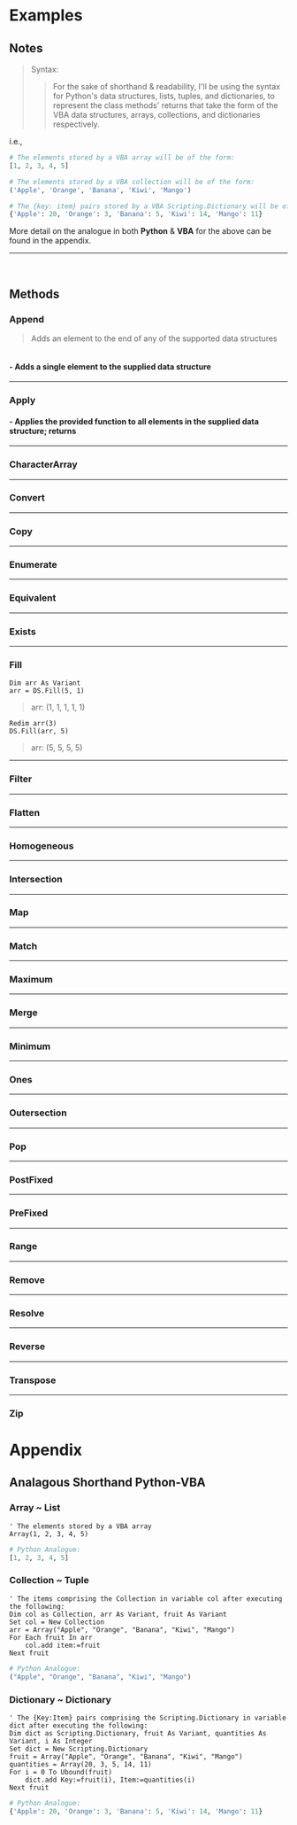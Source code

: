 # Examples
## Notes 



> Syntax:
  >> For the sake of shorthand & readability, I'll be using the syntax for Python's data structures, lists, tuples, and dictionaries, to represent the class methods' returns that take the form of the VBA data structures, arrays, collections, and dictionaries respectively.

i.e.,
```Python 
# The elements stored by a VBA array will be of the form:
[1, 2, 3, 4, 5]

# The elements stored by a VBA collection will be of the form:
('Apple', 'Orange', 'Banana', 'Kiwi', 'Mango')

# The {key: item} pairs stored by a VBA Scripting.Dictionary will be of the form:
{'Apple': 20, 'Orange': 3, 'Banana': 5, 'Kiwi': 14, 'Mango': 11}
```
More detail on the analogue in both **Python** & **VBA** for the above can be found in the appendix.
***
<br/>

## Methods
### Append
>Adds an element to the end of any of the supported data structures
```VB

```
#### - Adds a single element to the supplied data structure
***
### Apply
#### - Applies the provided function to all elements in the supplied data structure; returns 
***
### CharacterArray
***
### Convert
***
### Copy
***
### Enumerate
***
### Equivalent
***
### Exists
***
### Fill
```VB
Dim arr As Variant
arr = DS.Fill(5, 1)
```
> arr:
> (1, 1, 1, 1, 1)
```VB
Redim arr(3)
DS.Fill(arr, 5)
```
> arr:
> (5, 5, 5, 5)
***
### Filter
***
### Flatten
***
### Homogeneous
***
### Intersection
***
### Map
***
### Match
***
### Maximum
***
### Merge
***
### Minimum
***
### Ones
***
### Outersection
***
### Pop
***
### PostFixed
***
### PreFixed
***
### Range
***
### Remove
***
### Resolve
***
### Reverse
***
### Transpose
***
### Zip



# Appendix
## Analagous Shorthand Python-VBA
### Array ~ List
```VB
' The elements stored by a VBA array
Array(1, 2, 3, 4, 5)
```

```Python
# Python Analogue:
[1, 2, 3, 4, 5]
```

### Collection ~ Tuple
```VB
' The items comprising the Collection in variable col after executing the following:
Dim col as Collection, arr As Variant, fruit As Variant
Set col = New Collection
arr = Array("Apple", "Orange", "Banana", "Kiwi", "Mango")
For Each fruit In arr
    col.add item:=fruit
Next fruit
```
```Python
# Python Analogue:
("Apple", "Orange", "Banana", "Kiwi", "Mango")
```
### Dictionary ~ Dictionary
```VB
' The {Key:Item} pairs comprising the Scripting.Dictionary in variable dict after executing the following:
Dim dict as Scripting.Dictionary, fruit As Variant, quantities As Variant, i As Integer
Set dict = New Scripting.Dictionary
fruit = Array("Apple", "Orange", "Banana", "Kiwi", "Mango")
quantities = Array(20, 3, 5, 14, 11)
For i = 0 To Ubound(fruit)
    dict.add Key:=fruit(i), Item:=quantities(i)
Next fruit
```
```Python
# Python Analogue:
{'Apple': 20, 'Orange': 3, 'Banana': 5, 'Kiwi': 14, 'Mango': 11}
```
